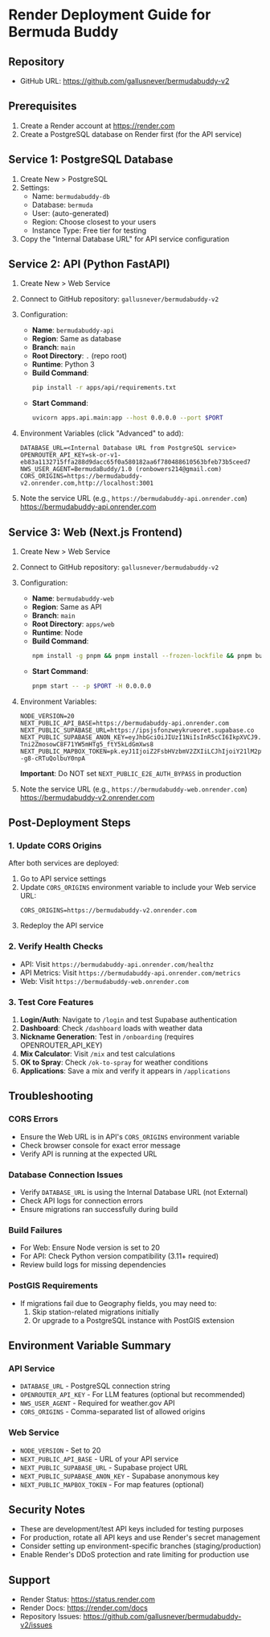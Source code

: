 # Render Deployment Guide for Bermuda Buddy

## Repository
- GitHub URL: https://github.com/gallusnever/bermudabuddy-v2

## Prerequisites
1. Create a Render account at https://render.com
2. Create a PostgreSQL database on Render first (for the API service)

## Service 1: PostgreSQL Database
1. Create New > PostgreSQL
2. Settings:
   - Name: `bermudabuddy-db`
   - Database: `bermuda`
   - User: (auto-generated)
   - Region: Choose closest to your users
   - Instance Type: Free tier for testing
3. Copy the "Internal Database URL" for API service configuration

## Service 2: API (Python FastAPI)
1. Create New > Web Service
2. Connect to GitHub repository: `gallusnever/bermudabuddy-v2`
3. Configuration:
   - **Name**: `bermudabuddy-api`
   - **Region**: Same as database
   - **Branch**: `main`
   - **Root Directory**: `.` (repo root)
   - **Runtime**: Python 3
   - **Build Command**: 
     ```bash
     pip install -r apps/api/requirements.txt
     ```
   - **Start Command**: 
     ```bash
     uvicorn apps.api.main:app --host 0.0.0.0 --port $PORT
     ```

4. Environment Variables (click "Advanced" to add):
   ```
   DATABASE_URL=<Internal Database URL from PostgreSQL service>
   OPENROUTER_API_KEY=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
   NWS_USER_AGENT=BermudaBuddy/1.0 (ronbowers214@gmail.com)
   CORS_ORIGINS=https://bermudabuddy-v2.onrender.com,http://localhost:3001
   ```
   
5. Note the service URL (e.g., `https://bermudabuddy-api.onrender.com`) https://bermudabuddy-api.onrender.com

## Service 3: Web (Next.js Frontend)
1. Create New > Web Service
2. Connect to GitHub repository: `gallusnever/bermudabuddy-v2`
3. Configuration:
   - **Name**: `bermudabuddy-web`
   - **Region**: Same as API
   - **Branch**: `main`
   - **Root Directory**: `apps/web`
   - **Runtime**: Node
   - **Build Command**: 
     ```bash
     npm install -g pnpm && pnpm install --frozen-lockfile && pnpm build
     ```
   - **Start Command**: 
     ```bash
     pnpm start -- -p $PORT -H 0.0.0.0
     ```

4. Environment Variables:
   ```
   NODE_VERSION=20
   NEXT_PUBLIC_API_BASE=https://bermudabuddy-api.onrender.com
   NEXT_PUBLIC_SUPABASE_URL=https://ipsjsfonzweykrueoret.supabase.co
   NEXT_PUBLIC_SUPABASE_ANON_KEY=eyJhbGciOiJIUzI1NiIsInR5cCI6IkpXVCJ9.eyJpc3MiOiJzdXBhYmFzZSIsInJlZiI6Imlwc2pzZm9uendleWtydWVvcmV0Iiwicm9sZSI6ImFub24iLCJpYXQiOjE3NTYxNzYxNjYsImV4cCI6MjA3MTc1MjE2Nn0.wSnJ6-Tni2ZmosowC8F71YW5mHTg5_ftY5kLdGmXws8
   NEXT_PUBLIC_MAPBOX_TOKEN=pk.eyJ1IjoiZ2FsbHVzbmV2ZXIiLCJhIjoiY21lM2pwd2lqMDg4ZDJtcHo1OTI1cmRqOCJ9.693--g8-cRTuQolbuY0npA
   ```
   
   **Important**: Do NOT set `NEXT_PUBLIC_E2E_AUTH_BYPASS` in production

5. Note the service URL (e.g., `https://bermudabuddy-web.onrender.com`) https://bermudabuddy-v2.onrender.com

## Post-Deployment Steps

### 1. Update CORS Origins
After both services are deployed:
1. Go to API service settings
2. Update `CORS_ORIGINS` environment variable to include your Web service URL:
   ```
   CORS_ORIGINS=https://bermudabuddy-v2.onrender.com
   ```
3. Redeploy the API service

### 2. Verify Health Checks
- API: Visit `https://bermudabuddy-api.onrender.com/healthz`
- API Metrics: Visit `https://bermudabuddy-api.onrender.com/metrics`
- Web: Visit `https://bermudabuddy-web.onrender.com`

### 3. Test Core Features
1. **Login/Auth**: Navigate to `/login` and test Supabase authentication
2. **Dashboard**: Check `/dashboard` loads with weather data
3. **Nickname Generation**: Test in `/onboarding` (requires OPENROUTER_API_KEY)
4. **Mix Calculator**: Visit `/mix` and test calculations
5. **OK to Spray**: Check `/ok-to-spray` for weather conditions
6. **Applications**: Save a mix and verify it appears in `/applications`

## Troubleshooting

### CORS Errors
- Ensure the Web URL is in API's `CORS_ORIGINS` environment variable
- Check browser console for exact error message
- Verify API is running at the expected URL

### Database Connection Issues
- Verify `DATABASE_URL` is using the Internal Database URL (not External)
- Check API logs for connection errors
- Ensure migrations ran successfully during build

### Build Failures
- For Web: Ensure Node version is set to 20
- For API: Check Python version compatibility (3.11+ required)
- Review build logs for missing dependencies

### PostGIS Requirements
- If migrations fail due to Geography fields, you may need to:
  1. Skip station-related migrations initially
  2. Or upgrade to a PostgreSQL instance with PostGIS extension

## Environment Variable Summary

### API Service
- `DATABASE_URL` - PostgreSQL connection string
- `OPENROUTER_API_KEY` - For LLM features (optional but recommended)
- `NWS_USER_AGENT` - Required for weather.gov API
- `CORS_ORIGINS` - Comma-separated list of allowed origins

### Web Service
- `NODE_VERSION` - Set to 20
- `NEXT_PUBLIC_API_BASE` - URL of your API service
- `NEXT_PUBLIC_SUPABASE_URL` - Supabase project URL
- `NEXT_PUBLIC_SUPABASE_ANON_KEY` - Supabase anonymous key
- `NEXT_PUBLIC_MAPBOX_TOKEN` - For map features (optional)

## Security Notes
- These are development/test API keys included for testing purposes
- For production, rotate all API keys and use Render's secret management
- Consider setting up environment-specific branches (staging/production)
- Enable Render's DDoS protection and rate limiting for production use

## Support
- Render Status: https://status.render.com
- Render Docs: https://render.com/docs
- Repository Issues: https://github.com/gallusnever/bermudabuddy-v2/issues